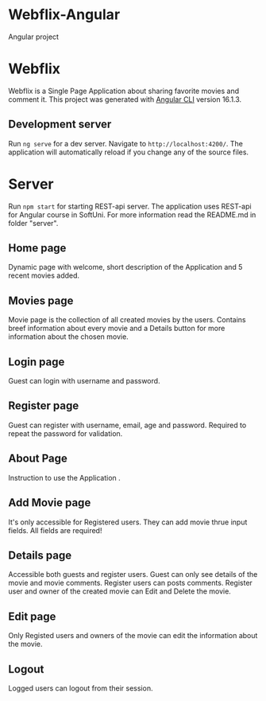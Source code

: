 # Webflix-Angular
 Angular project



# Webflix

Webflix is a Single Page Application about sharing favorite movies and comment it.
This project was generated with [Angular CLI](https://github.com/angular/angular-cli) version 16.1.3.

## Development server

Run `ng serve` for a dev server. Navigate to `http://localhost:4200/`.
The application will automatically reload if you change any of the source files.

# Server

Run `npm start` for starting REST-api server.
The application uses REST-api for Angular course in SoftUni.
For more information read the README.md in folder "server".

## Home page

Dynamic page with welcome, short description of the Application and 5 recent movies added.

## Movies page

Movie page is the collection of all created movies by the users. Contains breef information
about every movie and a Details button for more information about the chosen movie.

## Login page

Guest can login with username and password.

## Register page

Guest can register with username, email, age and password. Required to repeat the password for validation.

## About Page
Instruction to use the Application .

## Add Movie page

It's only accessible for Registered users. They can add movie thrue input fields. All fields are required!

## Details page

Accessible both guests and register users. Guest can only see details of the movie and movie comments.
Register users can posts comments. Register user and owner of the created movie can Edit and Delete the movie.

## Edit page

Only Registed users and owners of the movie can edit the information about the movie.

## Logout

Logged users can logout from their session.
